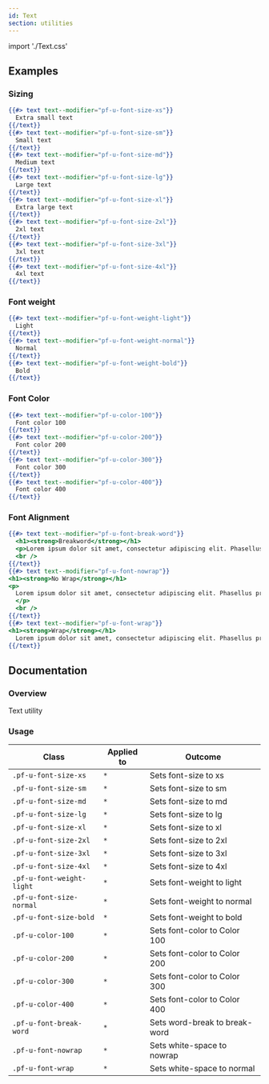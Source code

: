 ```yaml
---
id: Text
section: utilities
---
```


import './Text.css'

## Examples

### Sizing

```hbs
{{#> text text--modifier="pf-u-font-size-xs"}}
  Extra small text
{{/text}}
{{#> text text--modifier="pf-u-font-size-sm"}}
  Small text
{{/text}}
{{#> text text--modifier="pf-u-font-size-md"}}
  Medium text
{{/text}}
{{#> text text--modifier="pf-u-font-size-lg"}}
  Large text
{{/text}}
{{#> text text--modifier="pf-u-font-size-xl"}}
  Extra large text
{{/text}}
{{#> text text--modifier="pf-u-font-size-2xl"}}
  2xl text
{{/text}}
{{#> text text--modifier="pf-u-font-size-3xl"}}
  3xl text
{{/text}}
{{#> text text--modifier="pf-u-font-size-4xl"}}
  4xl text
{{/text}}
```

### Font weight

```hbs
{{#> text text--modifier="pf-u-font-weight-light"}}
  Light
{{/text}}
{{#> text text--modifier="pf-u-font-weight-normal"}}
  Normal
{{/text}}
{{#> text text--modifier="pf-u-font-weight-bold"}}
  Bold
{{/text}}
```

### Font Color

```hbs
{{#> text text--modifier="pf-u-color-100"}}
  Font color 100
{{/text}}
{{#> text text--modifier="pf-u-color-200"}}
  Font color 200
{{/text}}
{{#> text text--modifier="pf-u-color-300"}}
  Font color 300
{{/text}}
{{#> text text--modifier="pf-u-color-400"}}
  Font color 400
{{/text}}
```

### Font Alignment

```hbs
{{#> text text--modifier="pf-u-font-break-word"}}
  <h1><strong>Breakword</strong></h1>
  <p>Lorem ipsum dolor sit amet, consectetur adipiscing elit. Phasellus pretium est a porttitor vehicula. Quisque vel commodo urna. Morbi mattis rutrum ante, id vehicula ex accumsan ut.</p>
  <br />
{{/text}}
{{#> text text--modifier="pf-u-font-nowrap"}}
<h1><strong>No Wrap</strong></h1>
<p>
  Lorem ipsum dolor sit amet, consectetur adipiscing elit. Phasellus pretium est a porttitor vehicula. Quisque vel commodo urna. Morbi mattis rutrum ante, id vehicula ex accumsan ut.
  </p>
  <br />
{{/text}}
{{#> text text--modifier="pf-u-font-wrap"}}
<h1><strong>Wrap</strong></h1>
  Lorem ipsum dolor sit amet, consectetur adipiscing elit. Phasellus pretium est a porttitor vehicula. Quisque vel commodo urna. Morbi mattis rutrum ante, id vehicula ex accumsan ut.
{{/text}}
```

## Documentation

### Overview

Text utility

### Usage

| Class                     | Applied to | Outcome                       |
| ------------------------- | ---------- | ----------------------------- |
| `.pf-u-font-size-xs`      | `*`        | Sets font-size to xs          |
| `.pf-u-font-size-sm`      | `*`        | Sets font-size to sm          |
| `.pf-u-font-size-md`      | `*`        | Sets font-size to md          |
| `.pf-u-font-size-lg`      | `*`        | Sets font-size to lg          |
| `.pf-u-font-size-xl`      | `*`        | Sets font-size to xl          |
| `.pf-u-font-size-2xl`     | `*`        | Sets font-size to 2xl         |
| `.pf-u-font-size-3xl`     | `*`        | Sets font-size to 3xl         |
| `.pf-u-font-size-4xl`     | `*`        | Sets font-size to 4xl         |
| `.pf-u-font-weight-light` | `*`        | Sets font-weight to light     |
| `.pf-u-font-size-normal`  | `*`        | Sets font-weight to normal    |
| `.pf-u-font-size-bold`    | `*`        | Sets font-weight to bold      |
| `.pf-u-color-100`         | `*`        | Sets font-color to Color 100  |
| `.pf-u-color-200`         | `*`        | Sets font-color to Color 200  |
| `.pf-u-color-300`         | `*`        | Sets font-color to Color 300  |
| `.pf-u-color-400`         | `*`        | Sets font-color to Color 400  |
| `.pf-u-font-break-word`   | `*`        | Sets word-break to break-word |
| `.pf-u-font-nowrap`       | `*`        | Sets white-space to nowrap    |
| `.pf-u-font-wrap`         | `*`        | Sets white-space to normal    |
